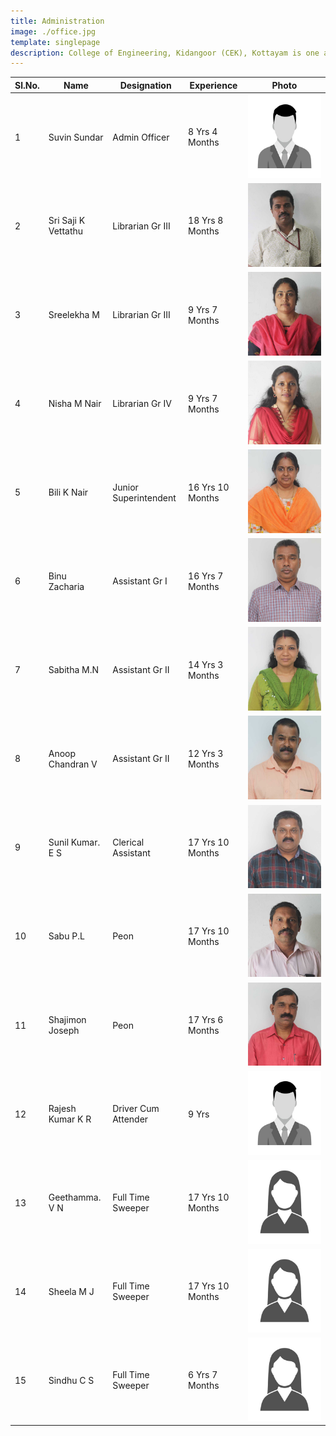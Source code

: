 ```yaml
---
title: Administration
image: ./office.jpg
template: singlepage
description: College of Engineering, Kidangoor (CEK), Kottayam is one among the premier institutions in the state. The college is governed by the Co-operative Academy of Professional Education established by the Government of Kerala. The admissions are based on the rank obtained by the students in the State Entrance examinations and functioning of the college is according to the rules and regulations formulated by the Government of Kerala.
---
```



| Sl.No. | Name | Designation | Experience | Photo |  
|--------|---------------------|-----------------------|------------------|-------|
| 1 | Suvin Sundar | Admin Officer | 8 Yrs 4 Months |![img](images.jpg)  |
| 2 | Sri Saji K Vettathu | Librarian Gr III | 18 Yrs 8 Months | ![img](saji.jpg)  |
| 3 | Sreelekha M | Librarian Gr III | 9 Yrs 7 Months | ![img](sreeleka.jpg)  |
| 4 | Nisha M Nair | Librarian Gr IV | 9 Yrs 7 Months | ![img](nisha.jpg)  |
| 5 | Bili K Nair | Junior Superintendent | 16 Yrs 10 Months | ![img](bili.jpg)  |
| 6 | Binu Zacharia | Assistant Gr I | 16 Yrs 7 Months | ![img](binu.jpg)  |
| 7 | Sabitha M.N | Assistant Gr II | 14 Yrs 3 Months | ![img](sabitha.jpg)  |
| 8 | Anoop Chandran V | Assistant Gr II | 12 Yrs 3 Months | ![img](anoop.jpg)  |
| 9 | Sunil Kumar. E S | Clerical Assistant | 17 Yrs 10 Months | ![img](sunil.jpg)  |
| 10 | Sabu P.L | Peon | 17 Yrs 10 Months | ![img](sabu.jpg)  |
| 11 | Shajimon Joseph | Peon | 17 Yrs 6 Months | ![img](shajimon.jpg)  |
| 12 | Rajesh Kumar K R | Driver Cum Attender | 9 Yrs | ![img](images.jpg)  |
| 13 | Geethamma. V N | Full Time Sweeper | 17 Yrs 10 Months | ![img](image.jpg)  |
| 14 | Sheela M J | Full Time Sweeper | 17 Yrs 10 Months | ![img](image.jpg)  |
| 15 | Sindhu C S | Full Time Sweeper | 6 Yrs 7 Months | ![img](image.jpg)  |
